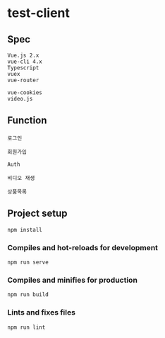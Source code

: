 # test-client

## Spec
```
Vue.js 2.x
vue-cli 4.x
Typescript
vuex
vue-router

vue-cookies
video.js
```

## Function
```
로그인

회원가입

Auth

비디오 재생

상품목록

```

## Project setup
```
npm install
```

### Compiles and hot-reloads for development
```
npm run serve
```

### Compiles and minifies for production
```
npm run build
```

### Lints and fixes files
```
npm run lint
```